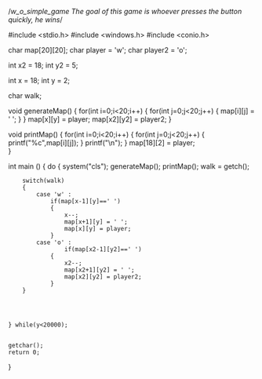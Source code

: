 /*w_o_simple_game
The goal of this game is whoever presses the button quickly, he wins*/

#include <stdio.h>
#include <windows.h>
#include <conio.h>

char map[20][20];
char player = 'w';
char player2 = 'o';

int x2 = 18;
int y2 = 5;

int x = 18;
int y = 2;

char walk;

void generateMap()
{
    for(int i=0;i<20;i++)
	{
		for(int j=0;j<20;j++)
		{
			map[i][j] = ' ';
		}
	}
	map[x][y] = player;
	map[x2][y2] = player2;
}

void printMap()
{
for(int i=0;i<20;i++)
	{
		for(int j=0;j<20;j++)
		{
			printf("%c",map[i][j]);
		}
		printf("\n");
	}
	map[18][2] = player;	
}


int main ()
{
	do
	{
		system("cls");
		generateMap();
    	printMap();
    	walk = getch();
    	
    	switch(walk)
		{
			case 'w' :
				if(map[x-1][y]==' ')
				{
					x--;
					map[x+1][y] = ' ';
					map[x][y] = player;
				}
			case 'o' :
					if(map[x2-1][y2]==' ')
				{
					x2--;
					map[x2+1][y2] = ' ';
					map[x2][y2] = player2;
				}
		} 
    	
    	
    	
    	
	} while(y<20000);
 
	
	getchar();
	return 0;
}
